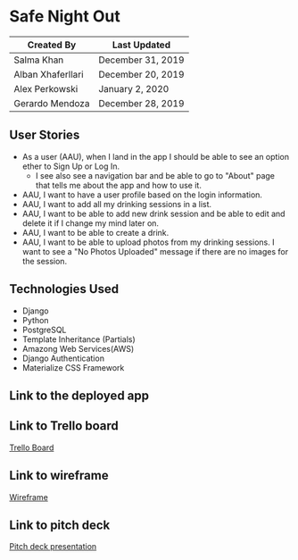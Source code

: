 # Safe Night Out

Created By | Last Updated
-----------|--------------
Salma Khan | December 31, 2019
Alban Xhaferllari | December 20, 2019
Alex Perkowski | January 2, 2020
Gerardo Mendoza | December 28, 2019

## User Stories 
* As a user (AAU), when I land in the app I should be able to see an option ether to Sign Up or Log In. 
    * I see also see a navigation bar and be able to go to "About" page that tells me about the app and how to use it.
* AAU, I want to have a user profile based on the login information. 
* AAU, I want to add all my drinking sessions in a list.
* AAU, I want to be able to add new drink session and be able to edit and delete it if I change my mind later on.   
* AAU, I want to be able to create a drink. 
* AAU, I want to be able to upload photos from my drinking sessions. I want to see a "No Photos Uploaded" message if there are no images for the session.

## Technologies Used
* Django
* Python
* PostgreSQL
* Template Inheritance (Partials)
* Amazong Web Services(AWS)
* Django Authentication
* Materialize CSS Framework


## Link to the deployed app

## Link to Trello board
[Trello Board](https://trello.com/b/eobNgEkN/project-3)

## Link to wireframe 
[Wireframe](https://pr.to/9951J5/)

## Link to pitch deck 
[Pitch deck presentation](https://docs.google.com/presentation/d/1j0e2z1oQUXVFTgXBdu9JAL2-PfTUG1YLmCuoOb15XcQ/edit#slide=id.g7bbe74316e_2_85)